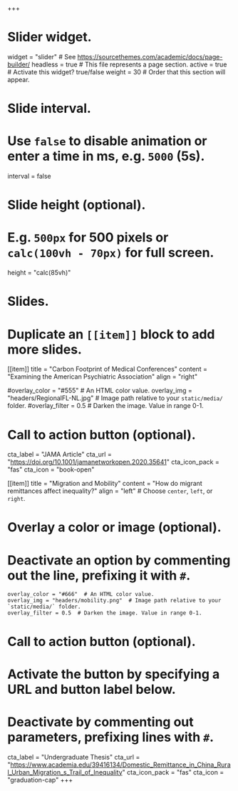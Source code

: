 +++
# Slider widget.
widget = "slider"  # See https://sourcethemes.com/academic/docs/page-builder/
headless = true  # This file represents a page section.
active = true  # Activate this widget? true/false
weight = 30  # Order that this section will appear.

# Slide interval.
# Use `false` to disable animation or enter a time in ms, e.g. `5000` (5s).
interval = false

# Slide height (optional).
# E.g. `500px` for 500 pixels or `calc(100vh - 70px)` for full screen.
height = "calc(85vh)"

# Slides.
# Duplicate an `[[item]]` block to add more slides.

[[item]]
  title = "Carbon Footprint of Medical Conferences"
  content = "Examining the American Psychiatric Association"
  align = "right"

  #overlay_color = "#555"  # An HTML color value.
  overlay_img = "headers/RegionalFL-NL.jpg"  # Image path relative to your `static/media/` folder.
  #overlay_filter = 0.5  # Darken the image. Value in range 0-1.
  
  # Call to action button (optional).
  cta_label = "JAMA Article"
  cta_url = "https://doi.org/10.1001/jamanetworkopen.2020.35641"
  cta_icon_pack = "fas"
  cta_icon = "book-open"
  
[[item]]
  title = "Migration and Mobility"
  content = "How do migrant remittances affect inequality?"
  align = "left"  # Choose `center`, `left`, or `right`.

  # Overlay a color or image (optional).
  # Deactivate an option by commenting out the line, prefixing it with `#`.
    overlay_color = "#666"  # An HTML color value.
    overlay_img = "headers/mobility.png"  # Image path relative to your `static/media/` folder.
    overlay_filter = 0.5  # Darken the image. Value in range 0-1.

  # Call to action button (optional).
  #   Activate the button by specifying a URL and button label below.
  #   Deactivate by commenting out parameters, prefixing lines with `#`.
  

  cta_label = "Undergraduate Thesis"
  cta_url = "https://www.academia.edu/39416134/Domestic_Remittance_in_China_Rural_Urban_Migration_s_Trail_of_Inequality"
  cta_icon_pack = "fas"
  cta_icon = "graduation-cap"
+++
